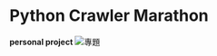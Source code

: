 # Python Crawler Marathon
**personal project**
![專題](https://user-images.githubusercontent.com/66252302/106378038-449c9700-63dc-11eb-8cf5-38c3317945f8.JPG)


